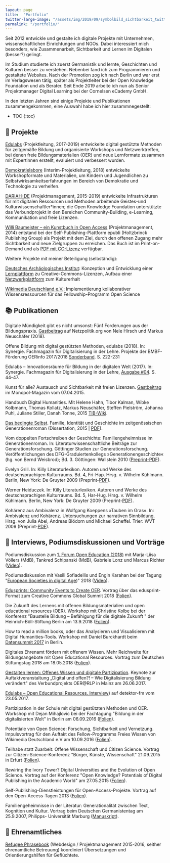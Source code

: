 ```yaml
---
layout: page
title:  "Portfolio"
twitter-large-image: "/assets/img/2019/09/symbolbild_sichtbarkeit_twitter.png"
permalink: "/portfolio/"
---
```

Seit 2012 entwickle und gestalte ich digitale Projekte mit Unternehmen, wissenschaftlichen Einrichtungen und NGOs. Dabei interessiert mich besonders, wie Zusammenarbeit, Sichtbarkeit und Lernen im Digitalen (besser?) gelingt.

Im Studium studierte ich zuerst Germanistik und lernte, Geschichten und Kulturen besser zu verstehen. Nebenbei fand ich zum Programmieren und gestaltete Websites. Nach der Promotion zog ich nach Berlin und war erst im Verlagswesen tätig, später als Projektleiter bei der Open Knowledge Foundation und als Berater. Seit Ende 2019 arbeite ich nun als Senior Projektmanager Digital Learning bei der Cornelsen eCademy GmbH. 

In den letzten Jahren sind einige Projekte und Publikationen zusammengekommen, eine Auswahl habe ich hier zusammnegestellt:

* TOC
{:toc}

##  🚀 Projekte
[Edulabs](https://www.edulabs.de) (Projektleitung, 2017-2019)
entwickelte digital gestützte Methoden für zeitgemäße Bildung und organisierte Workshops und Netzwerktreffen, bei denen freie Bildungsmaterialien (OER) und neue Lernformate zusammen mit Expertinnen erstellt, evaluiert und verbessert wurden.

[Demokratielabore](https://www.demokratielabore.de) (Interim-Projektleitung, 2018) entwickelte Workshopformate und Materialien, um Kindern und Jugendlichen zu Selbstwirksamkeitserfahrungen im Bereich von Demokratie und Technologie zu verhelfen.

[DARIAH-DE](https://de.dariah.eu) (Projektmanagement, 2015-2019)
entwickelte Infrastrukturen für mit digitalen Ressourcen und Methoden arbeitende Geistes-und Kulturwissenschaftler*innen; die Open Knowledge Foundation unterstützte das Verbundprojekt in den Bereichen Community-Building, e-Learning, Kommunikation und freie Lizenzen.

[Willi Baumeister – ein Kunstbuch in Open Access](https://www.epubli.de/blog/open-access-willi-baumeister) (Projektmanagement, 2014) entstand bei der Self-Publishing-Plattform epubli (Holtzbrinck Publishing Group) als Projekt mit dem Ziel, durch den offenen Zugang mehr Sichtbarkeit und neue Zielgruppen zu erreichen. Das Buch ist im Print-on-Demand und als [PDF mit CC-Lizenz](https://www.willi-baumeister.org/node/85) verfügbar.

Weitere Projekte mit meiner Beteiligung (selbständig):

[Deutsches Archäologisches Institut](https://www.dainst.org): Konzeption und Entwicklung einer [Lernplattform](https://www.forschungslizenzen.de) zu Creative-Commons-Lizenzen, Aufbau einer [Netzwerkplattform](http://www.archernet.org/en/) zum Kulturerhalt

[Wikimedia Deutschland e.V.](https://www.wikimedia.de/): Implementierung kollaborativer Wissensressourcen für das Fellowship-Programm Open Science

## 📚 Publikationen

Digitale Mündigkeit gibt es nicht umsonst: Fünf Forderungen aus der Bildungspraxis. [Gastbeitrag](https://netzpolitik.org/2018/digitale-muendigkeit-gibt-es-nicht-umsonst-fuenf-forderungen-aus-der-bildu) auf Netzpolitik.org von Nele Hirsch und Markus Neuschäfer (2018).

Offene Bildung mit digital gestützten Methoden, edulabs (2018). In: Synergie. Fachmagazin für Digitalisierung in der Lehre. Projekte der BMBF-Förderung OERinfo 2017/2018 [Sonderband](https://doi.org/10.25592/978.3.924330.64.4). S. 222-231

Edulabs – Innovationsräume für Bildung in der digitalen Welt (2017). In: Synergie. Fachmagazin für Digitalisierung in der Lehre, [Ausgabe \#04](https://synergie.blogs.uni-hamburg.de/ausgabe-04-beitrag-kolbe-neuschaefer/). S. 44-47.

Kunst für alle? Austausch und Sichtbarkeit mit freien Lizenzen. [Gastbeitrag](https://www.monopol-magazin.de/kunst-für-alle) im Monopol-Magazin vom 07.04.2015.

Handbuch Digital Humanities. Mit Helene Hahn, Tibor Kalman, Wibke Kolbmann, Thomas Kollatz, Markus Neuschäfer, Steffen Pielström, Johanna Puhl, Juliane Stiller, Danah Tonne, 2015 [TIB-Wiki](https://handbuch.tib.eu/w/DH-Handbuch).

[Das bedingte Selbst](https://gso.gbv.de/DB=2.2/SET=1/TTL=1/SHW?FRST=8/PRS=HOL). Familie, Identität und Geschichte im zeitgenössischen Generationenroman (Dissertation, 2015 \| [PDF](/wp-content/uploads/Neuschaefer-Das_bedingte_Selbst-CC-BY-SA.pdf)).

Vom doppelten Fortschreiben der Geschichte: Familiengeheimnisse im Generationenroman. In:  Literaturwissenschaftliche Beiträge zur Generationsforschung. Göttinger Studien zur Generationsforschung. Veröffentlichungen des DFG-Graduiertenkollegs »Generationengeschichte« (hg. von Bernd Weisbrod); Bd. 3. Göttingen: Wallstein 2010 ([Preprint-PDF](https://markusneuschaefer.de/wp-content/uploads/Familiengeheimnisse_Neuschaefer_preprint.pdf)).

Evelyn Grill. In: Killy Literaturlexikon. Autoren und Werke des deutschsprachigen Kulturraums. Bd. 4, Fri-Hap. Hrsg. v. Wilhelm Kühlmann. Berlin, New York: De Gruyter 2009 (Preprint-[PDF](/wp-content/uploads/Grill-Evelyn-Preprint.pdf)).

Werner Heiduczek. In: Killy Literaturlexikon. Autoren und Werke des deutschsprachigen Kulturraums. Bd. 5, Har-Hug. Hrsg. v. Wilhelm Kühlmann. Berlin, New York: De Gruyter 2009 (Preprint-[PDF](/wp-content/uploads/Heiduczek_Werner_preprint.pdf)).

Kohärenz aus Ambivalenz in Wolfgang Koeppens »Tauben im Gras«. In: Ambivalenz und Kohärenz. Untersuchungen zur narrativen Sinnbildung. Hrsg. von Julia Abel, Andreas Blödorn und Michael Scheffel. Trier: WVT 2009 (Preprint-[PDF](/wp-content/uploads/08-11-Kohaerenz_preprint.pdf)).

## 🎤 Interviews, Podiumsdiskussionen und Vorträge

Podiumsdiskussion zum [1. Forum Open Education (2018)](https://education.forum-open.de/2018/) mit Marja-Liisa Völlers (MdB), Tankred Schipanski (MdB), Gabriele Lonz und Marcus Richter ([Video](https://media.ccc.de/v/forumoe-4-podiumsdiskussion)).

Podiumsdiskussion mit Vasili Sofiadellis und Engin Karahan bei der Tagung "[European Societies in digital Age](https://colloquium-digital-societies.eu/live-stream-convention-european-societies-in-digital-age/))" 2018 ([Video](https://colloquium-digital-societies.eu/live-stream-convention-european-societies-in-digital-age/)).

[Edusprints: Community Events to Create OER](https://ccglobalsummit2018.sched.com/m.neuschaefer). Vortrag über das edusprint-Format zum Creative Commons Global Summit 2018 ([Folien](https://www.slideshare.net/mneuschaefer/edusprints-community-events-to-create-oer)).

Die Zukunft des Lernens mit offenen Bildungsmaterialien und open educational resources
(OER). Workshop mit Christine Kolbe bei der Konferenz "Baustelle Bildung – Befähigung für die digitale Zukunft " der Heinrich-Böll-Stiftung Berlin am 13.9.2018 ([Folien](https://docs.google.com/presentation/d/12R5EujN0BWcGcaZS7q-LiyLYVTt0Yog1xmwpYTEb8nQ/edit)).

How to read a million books, oder das Analysieren und Visualisieren mit Digital Humanities-Tools. Workshop mit Daniel Burckhardt beim [Datensummit 2017](https://datensummit.de/tag_zwei/) in Berlin.

Digitales Ehrenamt fördern mit offenem Wissen. Mehr Reichweite für Bildungsangebote mit Open Educational Resources. Vortrag zum Deutschen Stiftungstag 2018 am 18.05.2018 ([Folien](https://okfn.de/files/blog/2018/05/20180518-Stiftungstag-OER.pdf)).

[Gestalten lernen: Offenes Wissen und digitale Partizipation](https://www.oer-at-rlp.de/auftaktveranstaltung/). Keynote zur Auftaktveranstaltung „Digital und offen?! – Wie Digitalisierung Bildung verändert" des Verbundprojekts OER@RLP in Mainz am 26.06.2017.

[Edulabs – Open Educational Resources. Interview](https://detektor.fm/digital/wer-nicht-fragt-bleibt-dumm-edulabs)) auf detektor-fm vom 23.05.2017.

Partizipation in der Schule mit digital gestützten Methoden und OER. Workshop mit Dejan Mihajlovic bei der Fachtagung "Bildung in der digitalisierten Welt" in Berlin am 06.09.2016 ([Folien](https://de.slideshare.net/mneuschaefer/partizipation-in-der-schule-mit-digital-gestutzten-methoden-und-oer)).

Potentiale von Open Science: Forschung, Sichtbarkeit und Vernetzung. Impulsvortrag für den Auftakt des Fellow-Programms Freies Wissen von Wikimedia Deutschland e.V am 10.09.2016 ([Folien](https://www.slideshare.net/mneuschaefer/potentiale-von-open-science-forschung-sichtbarkeit-und-vernetzung)).

Teilhabe statt Zuarbeit: Offene Wissenschaft und Citizen Science. Vortrag zur Citizen-Science-Konferenz "Bürger, Künste, Wissenschaft" 21.09.2015 in Erfurt ([Folien](https://www.slideshare.net/mneuschaefer/teilhabe-statt-zuarbeit-offene-wissenschaft-und-citizen-science)).

Rewiring the Ivory Tower? Digital Universities and the Evolution of Open Science. Vortrag auf der Konferenz "Open Knowledge? Potentials of Digital Publishing in the Academic World" am 27.05.2015 ([Folien](https://www.slideshare.net/mneuschaefer/1504-open-knowledgefolien)).

Self-Publishing-Dienstleistungen für Open-Access-Projekte. Vortrag auf den Open-Access-Tagen 2013 ([Folien](https://open-access.net/fileadmin/oat/oat13/OAT13_OA_und_Verlage_Neuschaefer.pdf)).

Familiengeheimnisse in der Literatur: Generationalität zwischen Text, Kognition und Kultur. Vortrag beim Deutschen Germanistentag am 25.9.2007, Philipps- Universität Marburg ([Manuskript](/wp-content/uploads/2009_Vortrag_Germanistentag.pdf)).


## 🌻 Ehrenamtliches

[Refugee Phrasebook](https://www.refugeephrasebook.de) (Webdesign / Projektmanagement 2015-2016, seither ehrenamtliche Betreuung) koordiniert Übersetzungen und Orientierungshilfen für Geflüchtete.
